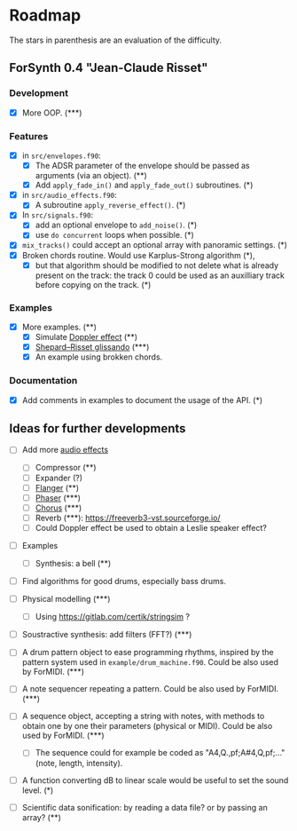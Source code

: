 # Roadmap

The stars in parenthesis are an evaluation of the difficulty.

## ForSynth 0.4 "Jean-Claude Risset"

### Development
* [x] More OOP. (***)

### Features
* [x] in `src/envelopes.f90`:
    * [x] The ADSR parameter of the envelope should be passed as arguments (via an object). (**)
    * [x] Add `apply_fade_in()` and `apply_fade_out()` subroutines. (*)
* [x] in `src/audio_effects.f90`:
    * [x] A subroutine `apply_reverse_effect()`. (*)
* [x] In `src/signals.f90`:
    * [x] add an optional envelope to `add_noise()`. (*)
    * [x] use `do concurrent` loops when possible. (*)
* [x] `mix_tracks()` could accept an optional array with panoramic settings. (*)
* [x] Broken chords routine. Would use Karplus-Strong algorithm (*),
    * [x] but that algorithm should be modified to not delete what is already present on the track: the track 0 could be used as an auxilliary track before copying on the track. (*)

### Examples
* [x] More examples. (**)
    * [x] Simulate [Doppler effect](https://en.wikipedia.org/wiki/Doppler_effect) (**)
    * [x] [Shepard–Risset glissando](http://csoundjournal.com/issue21/interp_visual_phenom.html) (***)
    * [x] An example using brokken chords.

### Documentation
* [x] Add comments in examples to document the usage of the API. (*)


## Ideas for further developments

* [ ] Add more [audio effects](https://en.wikipedia.org/wiki/Category:Audio_effects)
    * [ ] Compressor (**)
    * [ ] Expander (?)
    * [ ] [Flanger](https://en.wikipedia.org/wiki/Flanging) (**)
    * [ ] [Phaser](https://en.wikipedia.org/wiki/Phaser_(effect)) (***)
    * [ ] [Chorus](https://en.wikipedia.org/wiki/Chorus_(audio_effect)) (***)
    * [ ] Reverb (***): https://freeverb3-vst.sourceforge.io/
    * [ ] Could Doppler effect be used to obtain a Leslie speaker effect?

* [ ] Examples
    * [ ] Synthesis: a bell (**)

* [ ] Find algorithms for good drums, especially bass drums.

* [ ] Physical modelling (***)
    * [ ] Using https://gitlab.com/certik/stringsim ?

* [ ] Soustractive synthesis: add filters (FFT?) (***)

* [ ] A drum pattern object to ease programming rhythms, inspired by the pattern system used in `example/drum_machine.f90`. Could be also used by ForMIDI. (***)
* [ ] A note sequencer repeating a pattern. Could be also used by ForMIDI. (***)
* [ ] A sequence object, accepting a string with notes, with methods to obtain one by one their parameters (physical or MIDI). Could be also used by ForMIDI. (***)
    * [ ] The sequence could for example be coded as "A4,Q.,pf;A#4,Q,pf;..." (note, length, intensity).

* [ ] A function converting dB to linear scale would be useful to set the sound level. (*)

* [ ] Scientific data sonification: by reading a data file? or by passing an array? (**)
